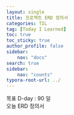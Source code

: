 ```yaml
---
layout: single
title: 프로젝트 ERD 정의서
categories: TIL
tag: [Today I Learned]
toc: true
toc_sticky: true
author_profile: false
sidebar:
    nav: "docs"
search: true
sidebar:
    nav: "counts"
typora-root-url: ../
---
```

목표 D-day : 90 일  
오늘 ERD 정의서
